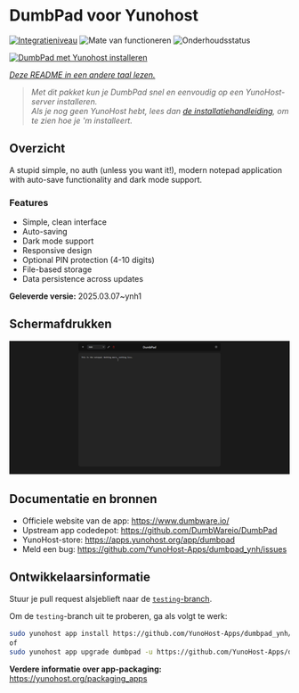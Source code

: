 <!--
NB: Deze README is automatisch gegenereerd door <https://github.com/YunoHost/apps/tree/master/tools/readme_generator>
Hij mag NIET handmatig aangepast worden.
-->

# DumbPad voor Yunohost

[![Integratieniveau](https://apps.yunohost.org/badge/integration/dumbpad)](https://ci-apps.yunohost.org/ci/apps/dumbpad/)
![Mate van functioneren](https://apps.yunohost.org/badge/state/dumbpad)
![Onderhoudsstatus](https://apps.yunohost.org/badge/maintained/dumbpad)

[![DumbPad met Yunohost installeren](https://install-app.yunohost.org/install-with-yunohost.svg)](https://install-app.yunohost.org/?app=dumbpad)

*[Deze README in een andere taal lezen.](./ALL_README.md)*

> *Met dit pakket kun je DumbPad snel en eenvoudig op een YunoHost-server installeren.*  
> *Als je nog geen YunoHost hebt, lees dan [de installatiehandleiding](https://yunohost.org/install), om te zien hoe je 'm installeert.*

## Overzicht

A stupid simple, no auth (unless you want it!), modern notepad application with auto-save functionality and dark mode support.

### Features

- Simple, clean interface
- Auto-saving
- Dark mode support
- Responsive design
- Optional PIN protection (4-10 digits)
- File-based storage
- Data persistence across updates


**Geleverde versie:** 2025.03.07~ynh1

## Schermafdrukken

![Schermafdrukken van DumbPad](./doc/screenshots/screenshot.png)

## Documentatie en bronnen

- Officiele website van de app: <https://www.dumbware.io/>
- Upstream app codedepot: <https://github.com/DumbWareio/DumbPad>
- YunoHost-store: <https://apps.yunohost.org/app/dumbpad>
- Meld een bug: <https://github.com/YunoHost-Apps/dumbpad_ynh/issues>

## Ontwikkelaarsinformatie

Stuur je pull request alsjeblieft naar de [`testing`-branch](https://github.com/YunoHost-Apps/dumbpad_ynh/tree/testing).

Om de `testing`-branch uit te proberen, ga als volgt te werk:

```bash
sudo yunohost app install https://github.com/YunoHost-Apps/dumbpad_ynh/tree/testing --debug
of
sudo yunohost app upgrade dumbpad -u https://github.com/YunoHost-Apps/dumbpad_ynh/tree/testing --debug
```

**Verdere informatie over app-packaging:** <https://yunohost.org/packaging_apps>
